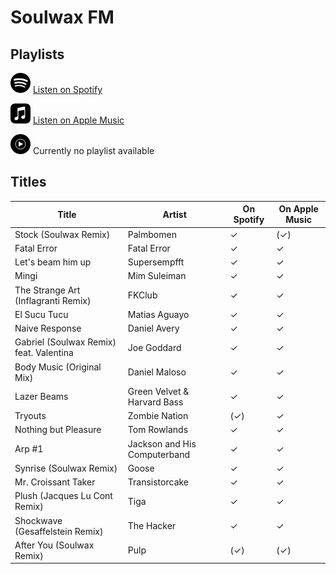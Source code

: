# Soulwax FM

## Playlists

<div>

<img src="../../.assets/spotify.svg" alt="Spotify" width="32" height="32" /> [Listen on Spotify](https://open.spotify.com/playlist/7eM0fNDkqDPCx3VTMZR3Q1)

<img src="../../.assets/applemusic.svg" alt="Spotify" width="32" height="32" /> [Listen on Apple Music](https://itunes.apple.com/de/playlist/pl.049bdc45c3b445338f44487af59b9774)

<img src="../../.assets/youtubemusic.svg" alt="Spotify" width="32" height="32" /> Currently no playlist available
</div>

## Titles

| Title                                   | Artist                       | On Spotify | On Apple Music |
| --------------------------------------- | ---------------------------- | ---------- | -------------- |
| Stock (Soulwax Remix)                   | Palmbomen                    | ✓          | (✓)            |
| Fatal Error                             | Fatal Error                  | ✓          | ✓              |
| Let's beam him up                       | Supersempfft                 | ✓          | ✓              |
| Mingi                                   | Mim Suleiman                 | ✓          | ✓              |
| The Strange Art (Inflagranti Remix)     | FKClub                       | ✓          | ✓              |
| El Sucu Tucu                            | Matias Aguayo                | ✓          | ✓              |
| Naive Response                          | Daniel Avery                 | ✓          | ✓              |
| Gabriel (Soulwax Remix) feat. Valentina | Joe Goddard                  | ✓          | ✓              |
| Body Music (Original Mix)               | Daniel Maloso                | ✓          | ✓              |
| Lazer Beams                             | Green Velvet & Harvard Bass  | ✓          | ✓              |
| Tryouts                                 | Zombie Nation                | (✓)        | ✓              |
| Nothing but Pleasure                    | Tom Rowlands                 | ✓          | ✓              |
| Arp #1                                  | Jackson and His Computerband | ✓          | ✓              |
| Synrise (Soulwax Remix)                 | Goose                        | ✓          | ✓              |
| Mr. Croissant Taker                     | Transistorcake               | ✓          | ✓              |
| Plush (Jacques Lu Cont Remix)           | Tiga                         | ✓          | ✓              |
| Shockwave (Gesaffelstein Remix)         | The Hacker                   | ✓          | ✓              |
| After You (Soulwax Remix)               | Pulp                         | (✓)        | (✓)            |
